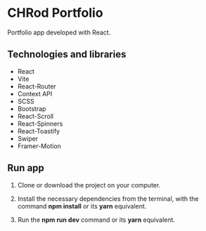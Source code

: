 # CHRod Portfolio
Portfolio app developed with React.

## Technologies and libraries
* React
* Vite
* React-Router
* Context API
* SCSS
* Bootstrap
* React-Scroll
* React-Spinners
* React-Toastify
* Swiper
* Framer-Motion

## Run app
1. Clone or download the project on your computer.

2. Install the necessary dependencies from the terminal, with the command **npm install** or its **yarn** equivalent.

3. Run the **npm run dev** command or its **yarn** equivalent.
